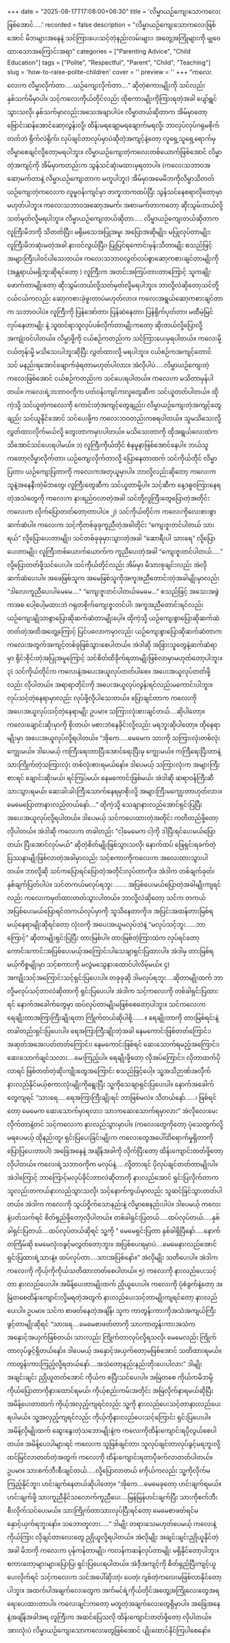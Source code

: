 +++
date = "2025-08-17T17:08:00+06:30"
title = 'လိမ္မာယဉ်ကျေးသောကလေးဖြစ်အောင်…..'
recorded = false
description = "လိမ္မာယဉ်ကျေးသောကလေးဖြစ်အောင် မိဘများအနေနဲ့ သင်ကြားပေးသင့်တဲ့နည်းလမ်းများ၊ အတွေ့အကြုံများကို မျှဝေထားသောအကြောင်းအရာ"
categories = ["Parenting Advice", "Child Education"]
tags = ["Polite", "Respectful", "Parent", "Child", "Teaching"]
slug = 'how-to-raise-polite-children'
cover = ''
preview = ''
+++
“ကလေးလေးက လိမ္မာလိုက်တာ…..ယဉ်ကျေးလိုက်တာ….” ဆိုတဲ့စကားမျိုးကို သင်လည်း နှစ်သက်မိမှာပါ။ သင့်ကလေးကိုယ်တိုင်လည်း ထိုစကားမျိုးကိုကြားရတဲ့အခါ ပျော်ရွှင်သွားသလို၊ နှစ်သက်မှာလည်းအသေအချာပါပဲ။ လိမ္မာတယ်ဆိုတာက အိမ်မှာတော့ ဗြောင်းဆန်အောင်ဆော့လွန်းလို့၊ ထိန်းမရချော့မရချောက်မရလို့၊ ဘာလုပ်လုပ်ဂရုမစိုက်တတ်ဘဲ ရိုက်လဲရိုက်၊ လုပ်ချင်တာလုပ်မှာပဲဆိုတဲ့အကျင့်နဲ့တော့ လူရှေ့သူရှေ့ရောက်မှ လိမ္မာစေချင်လို့တော့မရပါဘူး။ လိမ္မာယဉ်ကျေးတဲ့ကလေးတစ်ယောက်ဖြစ်အောင် လိမ္မာတဲ့အကျင့်ကို အိမ်မှာကတည်းက သွန်သင်ဆုံးမထားမှရတာပါ။ (ကလေးသဘာဝအဆော့မက်တာနဲ့ လိမ္မာယဉ်ကျေးတာက မတူပါဘူး) အိမ်မှာအမေမိဘကိုလိမ္မာသိတတ်ယဉ်ကျေးတဲ့ကလေးက လူမှုဝန်းကျင်မှာ တကူးတကထပ်ပြီး သွန်သင်နေစရာလိုတော့မှာမဟုတ်ပါဘူး။ ကလေးသဘာဝအဆော့အမက်၊ အစားမက်တာကတော့ ဆိုးသွမ်းတယ်လို့သတ်မှတ်လို့မရပါဘူး။
လိမ္မာယဉ်ကျေးတယ်ဆိုတာ…..
လိမ္မာယဉ်ကျေးတယ်ဆိုတာက လူကြီးမိဘကို သိတတ်ပြီး၊ မရိုမသေအပြုအမူ၊ အပြောအဆိုမျိုး၊ မပြုလုပ်တာမျိုး၊ လူကြီးမိဘဆုံးမတဲ့အခါ နားဝင်လွယ်ပြီး၊ ပြုပြင်ရကောင်းမှန်းသိတာမျိုး စသည်ဖြင့် အများကြီးပါဝင်ပါသေးတယ်။ ကလေးသဘာဝလွတ်လပ်စွာဆော့ကစားချင်တာမျိုးကို (အန္တရာယ်မရှိဘူးဆိုရင်တော့ ) လူကြီးက အတင်းအကြပ်တားတာကြောင့် သူကချိုးဖောက်တာမျိုးတော့ ဆိုးသွမ်းတယ်လို့သတ်မှတ်လို့မရပါဘူး။ ဘာလို့လဲဆိုတော့သင်တို့ငယ်ငယ်ကလည်း ဆော့ကစားခဲ့ဖူးတာပဲမဟုတ်လား။ ကလေးအရွယ်ဆော့ကစားချင်တာက သဘာဝပါပဲ။ လူကြီးကို ပြန်အော်တာ၊ ပြန်ဆဲနေတာ၊ ပြန်ရိုက်ပုတ်တာ၊ မထီမဲ့မြင်လုပ်နေတာမျိုး နဲ့ သူထင်ရာသူလုပ်ပစ်လိုက်တာမျိုးကတော့ ဆိုးတယ်လို့ပြောလို့အကျုံးဝင်ပါတယ်။
လိမ္မာဖို့ကို ငယ်စဉ်ကတည်းက သင်ကြားပေးမှရပါတယ်။ ကလေးမို့ငယ်တုန်းမို့ မသိသေးပါဘူးဆိုပြီး လွှတ်ထားလို့ မရပါဘူး။ ငယ်စဉ်ကအကျင့်တောင် သင် မနည်းရအောင်ဖျောက်ခဲ့ရတာမဟုတ်ပါလား။ အဲလိုပါပဲ…..လိမ္မာယဉ်ကျေးတဲ့ကလေးဖြစ်အောင် ငယ်စဉ်ကတည်းက သင်ပေးရပါတယ်။ ကလေးက မသိတာမှန်ပါတယ်။ ကလေးရဲ့ဘဘာဝကိုက ပတ်ဝန်းကျင်ကလူတွေဆီက သင်ယူတတ်ပါတယ်။ ထိုကဲ့သို့ သင်ယူတဲ့ကလေးကို ကောင်းတဲ့အကျင့်တွေချည်း၊ လိမ္မာယဉ်ကျေးတဲ့အကျင့်တွေချည်း သင်ယူနိုင်အောင် သင်ပေးဖို့က ကလေးဘဝတည်းကစရပါတယ်။ သူမသိသေးလို့လွှတ်ထားလိုက်မယ်လို့ တွေးတာကမှားပါတယ်။ မသိသေးတာကို ထိုအရွယ်လေးထဲက သိအောင်သင်ပေးရပါမယ်။
၁) လူကြီးကိုယ်တိုင် စံနမူနာဖြစ်အောင်နေပါ။
ဘယ်သူကတော့လိမ္မာလိုက်တာ၊ ယဉ်ကျေးလိုက်တာလို့ ပြောနေတာထက် သင်ကိုယ်တိုင် လိမ္မာပြတာ၊ ယဉ်ကျေးပြတာကို ကလေးကအတုယူမှာပါ။ ဘာလို့လည်းဆိုတော့ ကလေးက သူနဲ့အနေနီးတဲ့မိဘတွေ၊ လူကြီးတွေဆီက သင်ယူတာမို့ပါ။ သင့်ဆီက နေ့ဒဓူဝကြားနေရတဲ့အသံတွေကို ကလေးက နားရည်ဝလာတဲ့အခါ သင်တို့လူကြီးတွေပြောတဲ့အတိုင်း ကလေးက လိုက်ပြောတတ်တော့တာပါပဲ။
၂) သင်ကိုယ်တိုင်က ကလေးကိုလေးစားစွာဆက်ဆံပါ။
ကလေးက သင့်ကိုတစ်ခုခုကူညီတဲ့အခါတိုင်း “ကျေးဇူးတင်ပါတယ် သားရယ်” လို့ပြောပေးတာမျိုး၊ သင်တစ်ခုခုမှားသွားတဲ့အခါ “ဆောရီးပါ သားရေ” လို့ပြောပေးတာမျိုး၊ လူကြီးတစ်ယောက်ယောက်က ကူညီပေးတဲ့အခါ “ကျေးဇူးတင်ပါတယ်…..” လို့ပြောတတ်ဖို့သင်ပေးပါ။ သင်ကိုယ်တိုင်လည်း အိမ်မှာ မိသားစုချင်းလည်း အဲလိုဆက်ဆံပေးပါ။ အဖေဖြစ်သူက အမေဖြစ်သူကိုအကူအညီတောင်းတဲ့အခါမျိုးမှာလည်း “ဒါလေးကူညီပေးပါမေမေ….” “ကျေးဇူးတင်ပါတယ်မေမေ…” စသည်ဖြင့် အသေးအဖွဲကအစ ပေါ့ပေါ့မထားဘဲ ဂရုတစိုက်ကျေးဇူးတင်ပါ၊ အကူအညီတောင်းရင်လည်း ယဉ်ကျေးချိုသာစွာပြောဆိုဆက်ဆံတာမျိုးပေ့ါ။ ထိုကဲ့သို့ ယဉ်ကျေးစွာပြောဆိုဆက်ဆံတတ်တဲ့အထိအတွေ့ကြောင့် ပြင်ပလောကမှာလည်း ယဉ်ကျေးစွာပြောဆိုဆက်ဆံတာက ကလေးအတွက်အကျင့်တစ်ခုဖြစ်သွားစေပါတယ်။ အဲဒါဆို အခြားသူတွေနဲ့ဆက်ဆံရာမှာ ရိုင်းစိုင်းတဲ့အပြုအမူကြောင့် သင်စိတ်ထိခိုက်ရတာမျိုးဖြစ်လာမှာမဟုတ်တော့ပါဘူး။
၃) သင်ကိုယ်တိုင်က ကလေးနဲ့အပေးအယူလုပ်တတ်ပါစေ။
အပေးအယူလုပ်တတ်ဖို့လည်း လိုပါတယ်။ အရာရာတိုင်းကို အပေးအယူလုပ်လွန်းရင်လည်းမကောင်းပါဘူး။ လုပ်သင့်တဲ့နေရာမှာလည်း လုပ်ဖို့လိုပါသေးတယ်။ ပြောချင်တာက ကလေးကို အပေးအယူလုပ်သင့်တဲ့နေရာမျိုး ဥပမာ။ သကြားလုံးစားချင်တယ်….ဆိုပါတော့။ ကလေးချောင်းဆိုးမှာကို စိုးတယ်၊ မစားဘဲနေခိုင်းလို့လည်း မရဘူးဆိုပါတော့။ ထိုနေရာမျိုးမှာ အပေးအယူလုပ်လို့ရပါတယ်။ “အိုကေ…..မေမေက သားကို သကြားလုံးတစ်လုံးကျွေးမယ်။ ဒါပေမယ့် ကကြီးရေးတာပြီးအောင်ရေးပြီးမှ
ကျွေးမယ်။ ကကြီရေးပြီးတာနဲ့ သားကြိုက်တဲ့သကြားလုံး တစ်လုံးစားရမယ်နော်။ ဒါပေမယ့် သကြားလုံးက အများကြီးစားရင် ချောင်းဆိုးမယ်၊ ရင်ကြပ်မယ်၊ နေမကောင်းဖြစ်မယ်၊ အဲဒါဆို ဆရာဝန်ကြီးဆီသားသွားရမယ်၊ ဆေးခါးခါးကြီးသောက်နေရမှာစိုးလို့ အများကြီးမကျွေးတာဟုတ်လား။ မေမေပြောတာနားလည်တယ်နော်….” ထိုကဲ့သို့ သေချာနားလည်အောင်ရှင်းပြပြီး အပေးအယူလုပ်လို့ရပါတယ်။ ဒါပေမယ့် သင်ကပေးထားတဲ့အတိုင်း ကတိတည်ဖို့တော့လိုပါတယ်။ အဲဒါဆို ကလေးက တခါတည်း “ငါ့မေမေက ငါ့ကို ဒါပြီးရင်ပေးမယ်ပြောတယ်၊ ပြီးအောင်လုပ်မယ်” ဆိုတဲ့စိတ်မျိုးဖြစ်သွားသလို၊ နောက်ထပ် ဖြေရှင်းရခက်တဲ့ပြဿနာမျိုးဖြစ်လာတဲ့အခါမှာလည်း သင့်စကားကိုကလေးက အလေးထားသွားပါတယ်။ ဘာလို့ဆို သင်ကပြောရင်ပြောတဲ့အတိုင်းလုပ်တာကိုး။ အဲဒါက တစ်ချက်ခုတ်၊ နှစ်ချက်ပြတ်ပါပဲ။ သင်တကယ်မလုပ်ရဘူး ……. အပြစ်ပေးမယ်ပြောတဲ့အခါမျိုးကျရင်လည်း ကလေးကမှတ်ထားတတ်သွားပါတယ်။ ဘာလို့လဲဆိုတော့ သင်က တကယ်အပြစ်ပေးမယ်ပြောရင်တကယ်လုပ်မှာကို သူသိနေတာကိုး။ အပြင်းအထန်တားမြစ်ရမယ့်နေရာမျိုးဆိုရင်တော့ လုံးဝကို အပေးအယူမလုပ်ဘဲနဲ့ “မလုပ်သင့်ဘူး……ဘာကြောင့်” ဆိုတာမျိုးရှင်းပြပြီး တားမြစ်ပါ။ တားမြစ်တဲ့ကြားထဲက လုပ်ရင်တော့ ကောင်းကောင်းအပြစ်ပေးမယ့်အကြောင်းပါသေချာရှင်းပြထားပါ။ အဲဒါမှ တားမြစ်ရမယ့်ကိစ္စမျိုးမှာ သင့်စကားကို မလွဲမသွေနားထောင်ပါလိမ့်မယ်။
၄) အကျိုးသင့်အကြောင်းသင့်ရှင်းပြပေးပါ။
တခုခုဆို ဒါမလုပ်ရဘူး….ဆိုတာမျိုးထက် ဘာလို့မလုပ်သင့်တာလဲဆိုတာကို ရှင်းပြပေးပါ။ အဲဒါက သင့်ကလေးကို တစ်ခါရှင်းပြထားရင် နောက်အခေါက်တွေမှာ ထပ်လုပ်တာမျိုးမဖြစ်စေတော့ပါဘူး။ သင်ကလေးက ရေချိုးတာအကြာကြီးချိုးရတာ ကြိုက်တယ်ဆိုပါစို့…….။ ရေချိုးတာကို တားမြစ်ရင်းနဲ့ တခါတည်းရှင်းပြပေးပါ။ ရေအကြာကြီးချိုးတဲ့အခါ နေမကောင်းဖြစ်တတ်ကြောင်း၊ အဆုတ်အအေးပတ်တတ်ကြောင်း၊ နေမကောင်းဖြစ်ရင် ဆေးသောက်ရမည့်အကြောင်း၊ ဆေးသောက်ချင်သလား….မေးကြည့်ပါ။ ရေချိုးဖို့တော့ လိုအပ်ကြောင်း၊ လိုတာထက်ပိုလာရင် ဖြစ်တတ်တဲ့ဆိုးကျိုးတွေအကြောင်း စသည်ဖြင့်ပေါ့။ သူ့အသိဉာဏ်အလိုက် နားလည်နိုင်မယ့်စကားလုံးမျိုးကိုရွေးပြီး သူ့ကိုသေချာရှင်းပြပေးပါ။ နောက်အခေါက်တွေကျရင် “သားရေ…..ရေအကြာကြီးချိုးရင် ဘာဖြစ်မလဲ။ သိတယ်နော်……၊ ဖြစ်ရင်တော့ မေမေက ဆေးသောက်မှာရလား၊ သားကဆေးသောက်ရမှာလား” အဲလိုလေးမေးလိုက်တာနဲ့တင် သင့်ကလေးက နားလည်သွားမှာပါ။ (ကလေးတွေကိုတော့ ပုံသေတွက်လို့မရပေမယ့် ထိုနည်းတူ၊ ရှင်းပြပေးခြင်းမျိုးက ကလေးတွေအပေါ်ထိရောက်မှုရှိတာကိုပြောပြပေးတာပါ) အခြေအနေနဲ့ အချိန်အခါကို လိုက်ပြီးတော့ ထိန်းကျောင်းတတ်ဖို့တော့လိုပါတယ်။ ကလေးရဲ့သဘာဝကိုက မလုပ်နဲ့…..လို့တားရင် ပိုလုပ်ချင်တတ်တာမျိုးပါ။ အဲဒါကြောင့် ဘာကြောင့်မလုပ်ခိုင်းတာလဲဆိုတာကို နားလည်အောင် ရှင်းပြလိုက်တာက သူလည်းတကယ်နားလည်သွားသလို၊ သင့်နောက်ကွယ်မှာလည်း သူဆင်ခြင်သွားတတ်ပါတယ်။ အဲဒါက ကလေးကို သွယ်ဝှိုက်သောနည်းနဲ့ လိမ္မာစေနည်းပါပဲ။
ဒါပေမယ့် ကလေးနဲ့ပတ်သက်ရင် စိတ်ရှည်ဖို့တော့လိုပါတယ်။ တစ်ခါရှင်းပြတယ်…..ထပ်လုပ်တယ်…..နှစ်ခါရှင်းပြတယ်….ထပ်လုပ်တယ်ဆိုရင် သူ့ကို “ မေမေရှင်းပြတာ နှစ်ခါရှိပြီနော်…..နောက်တကြိမ်ဆို မေမေလုံးဝခွင့်မလွှတ်တော့ဘူး။ အပြစ်ပေးရမှာပဲ….မေမေနားလည်အောင်ရှင်းပြထားရဲ့သားနဲ့။ ထပ်လုပ်တာ….သားအပြစ်နော်။” အဲလိုမျိုး သတိပေးပါ။ အဲဒါက ကလေးကို ကိုယ့်ကိုကိုယ်သတိထားတတ်စေပါတယ်။
၅) ကလေးကို နားလည်ပေးသင့်တာ နားလည်ပေးပါ။ အမိန့်ပေးတာမျိုးထက် ညှိယူပေးပါ။
ကလေးကို ပုံစံခွက်နဲ့တော့ အမြဲတစေထိန်းကျောင်းလို့မရတဲ့အတွက် နားလည်ပေးသင့်တာမျိုးကျရင်တော့ နားလည်ပေးပါ။ ဥပမာ။ သင်က စာဖတ်နေတဲ့အချိန်၊ သူက ကာတွန်းကားကိုအသံအကျယ်ကြီးဖွင့်တာမျိုးဆိုရင် “သားရေ….မေမေစာဖတ်တာကို သားကာတွန်းကားအသံက အနှောင့်အယှက်ဖြစ်တယ်၊ သားလည်း ကြိုက်တာလုပ်လို့ရသလို၊ မေမေလည်း ကြိုက်တာလုပ်ခွင့်ရှိတယ်နော်။ ဒါပေမယ့် အနှောင့်အယှက်တော့မဖြစ်အောင် သတိထားရမယ်။ ကာတွန်းကားကြည့်လို့ရတယ်နော်….အသံတော့နည်းနည်းတိုးပေးပါလား” ဒါမျိုး အချင်းချင်း ညှိုယူတတ်အောင် ကိုယ်က စပြီးသင်ပေးပါ။
အမြဲတစေ ကိုယ်ကမိဘမို့ ကိုယ်ပြောတာကိုနားထောင်ရမယ်၊ ကိုယ့်စည်းကမ်းအတိုင်း အမြဲလိုက်နာရမယ်ဆိုပြီး အမိန့်ပေးတာထက် ကိုယ့်အလှည့်ကျရင်လည်း သူ့ကို နားလည်ပေးသင့်တာနားလည်ပေးရပါမယ်။ သူ့အလှည့်ကျရင်လည်း ကိုယ့်ကိုနားလည်ပေးသင့်ကြောင်း ရှင်းပြပေးပါ။ အမိန့်လိုမျိုးထက် ဆွေးနွေးတဲ့သဘောမျိုးနဲ့က ကလေးကိုထိန်းကျောင်းရပိုလွယ်စေပါတယ်။ အမိန့်ပေးပါများရင် ကလေးက သူဖြစ်ချင်တာ၊ သူလုပ်ချင်တာလုပ်ခွင့်မရဘူးလို့ ထင်မြင်လာတတ်တဲ့အတွက် ကလေးကို ထိန်းကျောင်းရတာပိုခက်လာတတ်ပါတယ်။ ဥပမာ။ သားစက်ဘီးစီးချင်တယ်…..လို့ပြောလာတယ် ။ကိုယ်ကလည်း သူ့ကိုလိုက်မကြည့်နိုင်ဘူး၊ ဟင်းချက်နေတယ်ဆိုပါတော့။ “အိုကေ….မေမေခုတော့ ဟင်းချက်ရမယ်။ ဟင်းချက်ဖို့ သားကူညီနိုင်သလောက်ကူညီပေး….မြန်မြန်ဟင်းချက်ပြီး သားကိုစက်ဘီးစီးလိုက်သင်ပေးမယ်။ သားကြိုက်တာသားလုပ်ပြီးရင်တော့ မေမေစာဖတ်ရင်မနှောင့်ယှက်ရဘူးနော်။ သဘောတူလား…..” ဒါမျိုး တရားသေမဟုတ်ပေမယ့် ကလေးနဲ့ကိုယ်ကြား လိုချင်တာလေးတွေ ညှိုယူလို့ရပါတယ်။
အဲလိုမျိုး အချင်းချင်းညှိုယူနိုင်တဲ့အခါ မိဘကို ကလေးက ပုန်ကန်တာမျိုး၊ ကလန်ကဆန်လုပ်တာမျိုး မရှိနိုင်တော့ပါဘူး။ စကားတော့များများပြောပြ၊ ရှင်းပြပေးရပါတယ်။ အဲဒီ့အကျင့်ကို စိတ်ရှည်ပြီးကျင့်ယူပေးလိုက်ရင် သင့်ကလေးက သင်အပေါ်ဆိုးတဲ့၊ ပေတဲ့၊ ဂျစ်တဲ့ကလေးမဖြစ်လာနိုင်တော့ပါဘူး။
အထက်ပါအချက်လေးတွေက အက်မင်ရဲ့ကိုယ်တိုင်အတွေ့အကြုံလေးတွေအရ ရေးပေးထားတာပါ။ ကလေးချင်းကတော့ မတူတဲ့အချက်လေးတွေရှိမှာပါ။ အခြေအနေနဲ့အချိန်အခါအရ လူကြီးက အဆင်ပြေသလို ထိန်းကျောင်းတတ်ဖို့တော့ လိုပါတယ်။ အားလုံးပဲ လိမ္မာယဉ်ကျေးသောကလေးတွေဖြစ်အောင် ပျိုးထောင်နိုင်ကြပါစေနော်။ 
